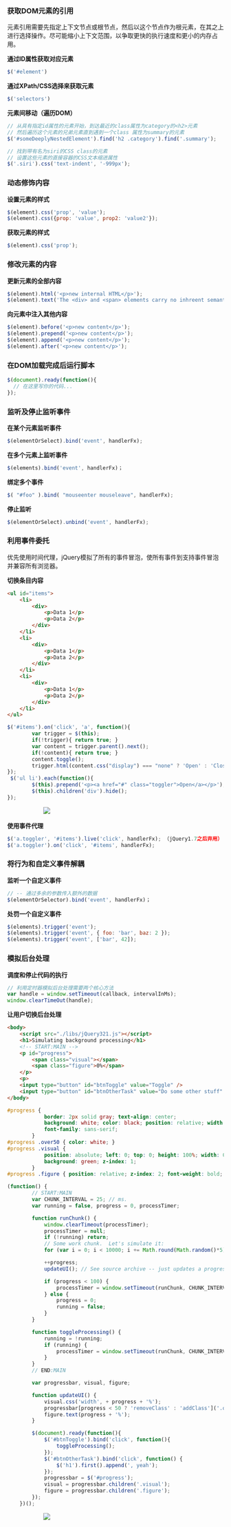 ### 获取DOM元素的引用

元素引用需要先指定上下文节点或根节点，然后以这个节点作为根元素，在其之上进行选择操作。尽可能缩小上下文范围，以争取更快的执行速度和更小的内存占用。

**通过ID属性获取对应元素**

```js
$('#element')
```

**通过XPath/CSS选择来获取元素**

```js
$('selectors')
```

**元素间移动（遍历DOM）**

```js
// 从具有指定id属性的元素开始，到达最近的class属性为category的<h2>元素
// 然后遍历这个元素的兄弟元素直到遇到一个class 属性为summary的元素
$('#someDeeplyNestedElement').find('h2 .category').find('.summary');

// 找到带有名为siri的CSS class的元素
// 设置这些元素的直接容器的CSS文本缩进属性
$('.siri').css('text-indent', '-999px');
```

### 动态修饰内容

**设置元素的样式**

```js
$(element).css('prop', 'value');
$(element).css({prop: 'value', prop2: 'value2'});
```

**获取元素的样式**

```js
$(element).css('prop');
```

### 修改元素的内容

**更新元素的全部内容**

```js
$(element).html('<p>new internal HTML</p>');
$(element).text('The <div> and <span> elements carry no inhreent semantics')
```

**向元素中注入其他内容**

```js
$(element).before('<p>new content</p>');
$(element).prepend('<p>new content</p>');
$(element).append('<p>new content</p>');
$(element).after('<p>new content</p>');
```

### 在DOM加载完成后运行脚本

```js
$(document).ready(function(){
  // 在这里写你的代码...
});
```

### 监听及停止监听事件

**在某个元素监听事件**

```js
$(elementOrSelect).bind('event', handlerFx);
```

**在多个元素上监听事件**

```js
$(elements).bind('event', handlerFx)；
```

**绑定多个事件**

```js
$( "#foo" ).bind( "mouseenter mouseleave", handlerFx);
```

**停止监听**

```js
$(elementOrSelect).unbind('event', handlerFx);
```

### 利用事件委托

优先使用时间代理，jQuery模拟了所有的事件冒泡，使所有事件到支持事件冒泡并兼容所有浏览器。

**切换条目内容**

```html
<ul id="items">
    <li>
        <div>
            <p>Data 1</p>
            <p>Data 2</p>
        </div>
    </li>
    <li>
        <div>
            <p>Data 1</p>
            <p>Data 2</p>
        </div>
    </li>
    <li>
        <div>
            <p>Data 1</p>
            <p>Data 2</p>
        </div>
    </li>
</ul>
```

```js
$('#items').on('click', 'a', function(){
        var trigger = $(this);
        if(!trigger){ return true; }
        var content = trigger.parent().next();
        if(!content){ return true; }
        content.toggle();
        trigger.html(content.css("display") === "none" ? 'Open' : 'Close');
});
 $('ul li').each(function(){
        $(this).prepend('<p><a href="#" class="toggler">Open</a></p>');
        $(this).children('div').hide();
});
```

      ![](/assets/GIF.gif)

**使用事件代理**

```js
$('a.toggler', '#items').live('click', handlerFx); （jQuery1.7之后弃用）
$('a.toggler').on('click', '#items', handlerFx);
```

### 将行为和自定义事件解耦

**监听一个自定义事件**

```js
// -- 通过多余的参数传入额外的数据
$(elementOrSelector).bind('event', handlerFx)；
```

**处罚一个自定义事件**

```js
$(elements).trigger('event');
$(elements).trigger('event', { foo: 'bar', baz: 2 });
$(elements).trigger('event', ['bar', 42]);
```

### 模拟后台处理

**调度和停止代码的执行**

```js
// 利用定时器模拟后台处理需要两个核心方法
var handle = window.setTimeout(callback, intervalInMs);
window.clearTimeOut(handle);
```

**让用户切换后台处理**

```html
<body>
    <script src="./libs/jQuery321.js"></script>
    <h1>Simulating background processing</h1>
    <!-- START:MAIN -->
    <p id="progress">
        <span class="visual"></span>
        <span class="figure">0%</span>
    </p>
    <p>
    <input type="button" id="btnToggle" value="Toggle" />
    <input type="button" id="btnOtherTask" value="Do some other stuff" />
</body>
```

```css
#progress {
            border: 2px solid gray; text-align: center;
            background: white; color: black; position: relative; width: 30em;
            font-family: sans-serif;
        }
#progress .over50 { color: white; }
#progress .visual {
            position: absolute; left: 0; top: 0; height: 100%; width: 0;
            background: green; z-index: 1;
        }
#progress .figure { position: relative; z-index: 2; font-weight: bold; }
```

```js
(function() {
        // START:MAIN
        var CHUNK_INTERVAL = 25; // ms.
        var running = false, progress = 0, processTimer;

        function runChunk() {
            window.clearTimeout(processTimer);
            processTimer = null;
            if (!running) return;
            // Some work chunk.  Let's simulate it:
            for (var i = 0; i < 10000; i += Math.round(Math.random()*5)){}

            ++progress;
            updateUI(); // See source archive -- just updates a progressbar

            if (progress < 100) {
                processTimer = window.setTimeout(runChunk, CHUNK_INTERVAL);
            } else {
                progress = 0;
                running = false;
            }
        }

        function toggleProcessing() {
            running = !running;
            if (running) {
                processTimer = window.setTimeout(runChunk, CHUNK_INTERVAL);
            }
        }
        // END:MAIN

        var progressbar, visual, figure;

        function updateUI() {
            visual.css('width', + progress + '%');
            progressbar[progress < 50 ? 'removeClass' : 'addClass']('.over50');
            figure.text(progress + '%');
        }

        $(document).ready(function(){
            $('#btnToggle').bind('click', function(){
                toggleProcessing();
            });
            $('#btnOtherTask').bind('click', function() {
                $('h1').first().append(', yeah');
            });
            progressbar = $('#progress');
            visual = progressbar.children('.visual');
            figure = progressbar.children('.figure');
        });
    })();
```

&emsp;&emsp;&emsp;&emsp;&emsp;&emsp;![](/assets/GIF1.gif)

